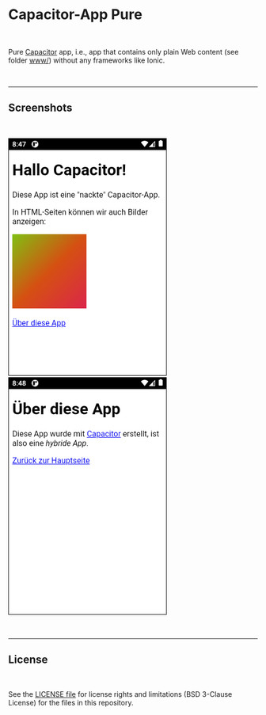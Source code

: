 # Capacitor-App Pure #

<br>

Pure [Capacitor](https://capacitorjs.com/) app, i.e., app that contains only plain Web content 
(see folder [www/](www)) without any frameworks like Ionic.

<br>

----

## Screenshots ##

<br>

![Screenshot 1](screenshot_1.png)  &nbsp;  ![Screenshot 2](screenshot_2.png)

<br>

----

## License ##

<br>

See the [LICENSE file](LICENSE.md) for license rights and limitations (BSD 3-Clause License) for the files in this repository.

<br>
